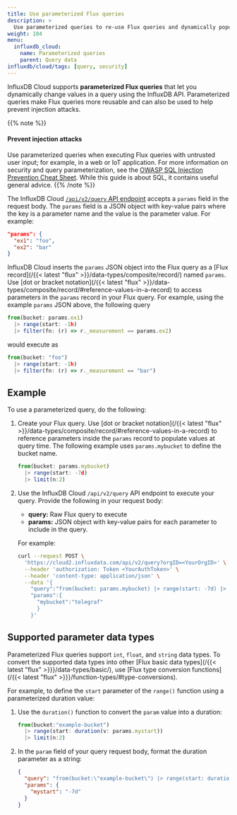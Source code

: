 ```yaml
---
title: Use parameterized Flux queries
description: >
  Use parameterized queries to re-use Flux queries and dynamically populate variables and prevent injection attacks.
weight: 104
menu:
  influxdb_cloud:
    name: Parameterized queries
    parent: Query data
influxdb/cloud/tags: [query, security]
---
```


InfluxDB Cloud supports **parameterized Flux queries** that let you dynamically change values in a query using the InfluxDB API.
Parameterized queries make Flux queries more reusable and can also be used to help prevent injection attacks.

{{% note %}}
#### Prevent injection attacks
Use parameterized queries when executing Flux queries with untrusted user input;
for example, in a web or IoT application.
For more information on security and query parameterization,
see the [OWASP SQL Injection Prevention Cheat Sheet](https://cheatsheetseries.owasp.org/cheatsheets/SQL_Injection_Prevention_Cheat_Sheet.html#defense-option-1-prepared-statements-with-parameterized-queries).
While this guide is about SQL, it contains useful general advice.
{{% /note %}}

The InfluxDB Cloud [`/api/v2/query` API endpoint](/influxdb/cloud/api/#operation/PostQuery)
accepts a `params` field in the request body.
The `params` field is a JSON object with key-value pairs where the key is a
parameter name and the value is the parameter value.
For example:

```json
"params": {
  "ex1": "foo",
  "ex2": "bar" 
}
```

InfluxDB Cloud inserts the `params` JSON object into the Flux query as a
[Flux record](/{{< latest "flux" >}}/data-types/composite/record/) named `params`.
Use [dot or bracket notation](/{{< latest "flux" >}}/data-types/composite/record/#reference-values-in-a-record)
to access parameters in the `params` record in your Flux query.
For example, using the example `params` JSON above, the following query

```js
from(bucket: params.ex1)
  |> range(start: -1h)
  |> filter(fn: (r) => r._measurement == params.ex2)
```

would execute as

```js
from(bucket: "foo")
  |> range(start: -1h)
  |> filter(fn: (r) => r._measurement == "bar")
```

## Example

To use a parameterized query, do the following:

1. Create your Flux query.
   Use [dot or bracket notation](/{{< latest "flux" >}}/data-types/composite/record/#reference-values-in-a-record)
   to reference parameters inside the `params`
   record to populate values at query time.
   The following example uses `params.mybucket` to define the bucket name.

    ```js
    from(bucket: params.mybucket)
      |> range(start: -7d)
      |> limit(n:2)
    ```
2. Use the InfluxDB Cloud `/api/v2/query` API endpoint to execute your query.
   Provide the following in your request body:
   
    - **query:** Raw Flux query to execute
    - **params:** JSON object with key-value pairs for each parameter to include in the query.
   
    For example:
   
    ```sh
    curl --request POST \
      'https://cloud2.influxdata.com/api/v2/query?orgID=<YourOrgID>' \
      --header 'authorization: Token <YourAuthToken>' \
      --header 'content-type: application/json' \
      --data '{
        "query":"from(bucket: params.mybucket) |> range(start: -7d) |> limit(n:2)",
        "params":{
          "mybucket":"telegraf"
          }
        }'
    ```

## Supported parameter data types

Parameterized Flux queries support `int`, `float`, and `string` data types.
To convert the supported data types into other [Flux basic data types](/{{< latest "flux" >}}}/data-types/basic/),
use [Flux type conversion functions](/{{< latest "flux" >}}}/function-types/#type-conversions).

For example, to define the `start` parameter of the `range()` function using a parameterized duration value:

1. Use the `duration()` function to convert the `param` value into a duration:
    
    ```js
    from(bucket:"example-bucket")
      |> range(start: duration(v: params.mystart))
      |> limit(n:2)
    ```

2. In the `param` field of your query request body, format the duration parameter as a string:

    ```json
    {
      "query": "from(bucket:\"example-bucket\") |> range(start: duration(v : params.mystart)) |> limit(n:2)",
      "params": {
        "mystart": "-7d"
      }
    }
    ```
